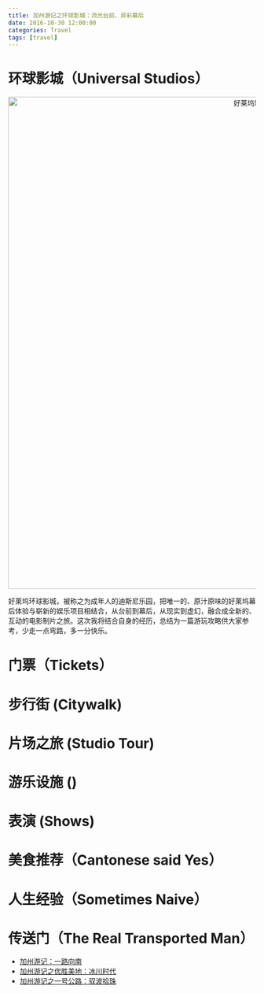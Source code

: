 ```yaml
---
title: 加州游记之环球影城：流光台前、异彩幕后
date: 2016-10-30 12:00:00
categories: Travel
tags: [travel]
---
```

# 环球影城（Universal Studios）

<div  align="center">    
    <img src="https://c6.staticflickr.com/6/5328/30592336581_9a6ffa1861_k.jpg" width = "1000" alt="好莱坞环球影城" align=center title="" />
</div>

好莱坞环球影城，被称之为成年人的迪斯尼乐园，把唯一的、原汁原味的好莱坞幕后体验与崭新的娱乐项目相结合，从台前到幕后，从现实到虚幻，融合成全新的、互动的电影制片之旅。这次我将结合自身的经历，总结为一篇游玩攻略供大家参考，少走一点弯路，多一分快乐。

<!-- more -->

# 门票（Tickets）

# 步行街 (Citywalk)

# 片场之旅 (Studio Tour)

# 游乐设施 ()

# 表演 (Shows)

# 美食推荐（Cantonese said Yes）

# 人生经验（Sometimes Naive）

# 传送门（The Real Transported Man）
- [加州游记：一路向南](/2016/08/20/California/)
- [加州游记之优胜美地：冰川时代](/2016/08/20/Yosemite/)
- [加州游记之一号公路：驭波拾珠](/2016/10/13/California%20Route%201/)